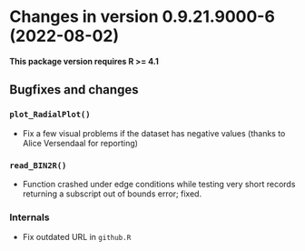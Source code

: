 




<!-- NEWS.md was auto-generated by NEWS.Rmd. Please DO NOT edit by hand!-->

# Changes in version 0.9.21.9000-6 (2022-08-02)

**This package version requires R \>= 4.1**

## Bugfixes and changes

### `plot_RadialPlot()`

-   Fix a few visual problems if the dataset has negative values (thanks
    to Alice Versendaal for reporting)

### `read_BIN2R()`

-   Function crashed under edge conditions while testing very short
    records returning a subscript out of bounds error; fixed.

### Internals

-   Fix outdated URL in `github.R`
